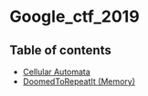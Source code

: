 # Google_ctf_2019

## Table of contents

* [Cellular Automata](https://github.com/martinobdl/puzzles/tree/master/google_ctf_2019/CellularAutomata)
* [DoomedToRepeatIt (Memory)](https://github.com/martinobdl/puzzles/tree/master/google_ctf_2019/DoomedToRepeatIt)
